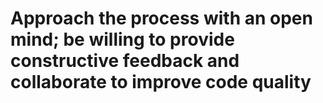 # Approach the process with an open mind; be willing to provide constructive feedback and collaborate to improve code quality